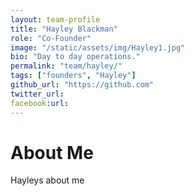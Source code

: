 ```yaml
---
layout: team-profile
title: "Hayley Blackman"
role: "Co-Founder"
image: "/static/assets/img/Hayley1.jpg"
bio: "Day to day operations."
permalink: "team/hayley/"
tags: ["founders", "Hayley"]
github_url: "https://github.com"
twitter_url:
facebook:url:
---
```


# About Me

Hayleys about me


